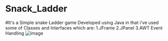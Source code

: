 # Snack_Ladder
#It's a Simple snake Ladder game Developed using Java in that i've used some of Classes and Interfaces which are:
1.JFrame
2.JPanel
3.AWT Event Handling
![image](https://github.com/tabbasum7806/Snack_Ladder/assets/154810500/3e5cb728-bedb-4a28-9b80-e398c2965a9c)
